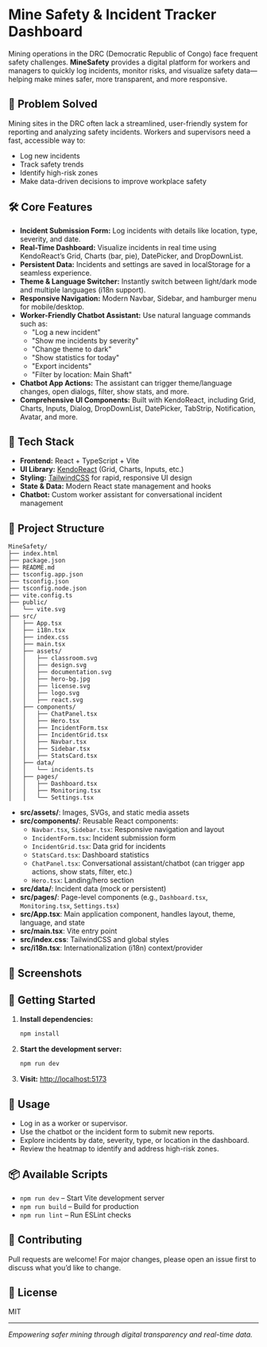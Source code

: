 
# Mine Safety & Incident Tracker Dashboard

Mining operations in the DRC (Democratic Republic of Congo) face frequent safety challenges. **MineSafety** provides a digital platform for workers and managers to quickly log incidents, monitor risks, and visualize safety data—helping make mines safer, more transparent, and more responsive.

## 🚩 Problem Solved

Mining sites in the DRC often lack a streamlined, user-friendly system for reporting and analyzing safety incidents. Workers and supervisors need a fast, accessible way to:
- Log new incidents
- Track safety trends
- Identify high-risk zones
- Make data-driven decisions to improve workplace safety

## 🛠️ Core Features

- **Incident Submission Form:** Log incidents with details like location, type, severity, and date.
- **Real-Time Dashboard:** Visualize incidents in real time using KendoReact’s Grid, Charts (bar, pie), DatePicker, and DropDownList.
- **Persistent Data:** Incidents and settings are saved in localStorage for a seamless experience.
- **Theme & Language Switcher:** Instantly switch between light/dark mode and multiple languages (i18n support).
- **Responsive Navigation:** Modern Navbar, Sidebar, and hamburger menu for mobile/desktop.
- **Worker-Friendly Chatbot Assistant:** Use natural language commands such as:
  - "Log a new incident"
  - "Show me incidents by severity"
  - "Change theme to dark"
  - "Show statistics for today"
  - "Export incidents"
  - "Filter by location: Main Shaft"
- **Chatbot App Actions:** The assistant can trigger theme/language changes, open dialogs, filter, show stats, and more.
- **Comprehensive UI Components:** Built with KendoReact, including Grid, Charts, Inputs, Dialog, DropDownList, DatePicker, TabStrip, Notification, Avatar, and more.

## 🚀 Tech Stack

- **Frontend:** React + TypeScript + Vite
- **UI Library:** [KendoReact](https://www.telerik.com/kendo-react-ui/) (Grid, Charts, Inputs, etc.)
- **Styling:** [TailwindCSS](https://tailwindcss.com/) for rapid, responsive UI design
- **State & Data:** Modern React state management and hooks
- **Chatbot:** Custom worker assistant for conversational incident management

## 📁 Project Structure

```
MineSafety/
├── index.html
├── package.json
├── README.md
├── tsconfig.app.json
├── tsconfig.json
├── tsconfig.node.json
├── vite.config.ts
├── public/
│   └── vite.svg
├── src/
│   ├── App.tsx
│   ├── i18n.tsx
│   ├── index.css
│   ├── main.tsx
│   ├── assets/
│   │   ├── classroom.svg
│   │   ├── design.svg
│   │   ├── documentation.svg
│   │   ├── hero-bg.jpg
│   │   ├── license.svg
│   │   ├── logo.svg
│   │   ├── react.svg
│   ├── components/
│   │   ├── ChatPanel.tsx
│   │   ├── Hero.tsx
│   │   ├── IncidentForm.tsx
│   │   ├── IncidentGrid.tsx
│   │   ├── Navbar.tsx
│   │   ├── Sidebar.tsx
│   │   ├── StatsCard.tsx
│   ├── data/
│   │   └── incidents.ts
│   ├── pages/
│   │   ├── Dashboard.tsx
│   │   ├── Monitoring.tsx
│   │   └── Settings.tsx
```

- **src/assets/**: Images, SVGs, and static media assets
- **src/components/**: Reusable React components:
  - `Navbar.tsx`, `Sidebar.tsx`: Responsive navigation and layout
  - `IncidentForm.tsx`: Incident submission form
  - `IncidentGrid.tsx`: Data grid for incidents
  - `StatsCard.tsx`: Dashboard statistics
  - `ChatPanel.tsx`: Conversational assistant/chatbot (can trigger app actions, show stats, filter, etc.)
  - `Hero.tsx`: Landing/hero section
- **src/data/**: Incident data (mock or persistent)
- **src/pages/**: Page-level components (e.g., `Dashboard.tsx`, `Monitoring.tsx`, `Settings.tsx`)
- **src/App.tsx**: Main application component, handles layout, theme, language, and state
- **src/main.tsx**: Vite entry point
- **src/index.css**: TailwindCSS and global styles
- **src/i18n.tsx**: Internationalization (i18n) context/provider

## 📸 Screenshots

## 🔧 Getting Started

1. **Install dependencies:**
   ```bash
   npm install
   ```
2. **Start the development server:**
   ```bash
   npm run dev
   ```
3. **Visit:** [http://localhost:5173](http://localhost:5173)

## 📝 Usage

- Log in as a worker or supervisor.
- Use the chatbot or the incident form to submit new reports.
- Explore incidents by date, severity, type, or location in the dashboard.
- Review the heatmap to identify and address high-risk zones.

## 📦 Available Scripts

- `npm run dev` – Start Vite development server
- `npm run build` – Build for production
- `npm run lint` – Run ESLint checks

## 👥 Contributing

Pull requests are welcome! For major changes, please open an issue first to discuss what you’d like to change.

## 📄 License

MIT

---

*Empowering safer mining through digital transparency and real-time data.*
